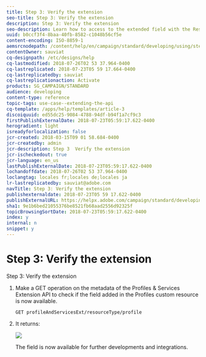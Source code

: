```yaml
---
title: Step 3: Verify the extension
seo-title: Step 3: Verify the extension
description: Step 3: Verify the extension
seo-description: Learn how to access to the extended field with the Rest API.
uuid: b0ccf3f4-8baa-40fb-8582-c1048b56cf5e
content-encoding: ISO-8859-1
aemsrcnodepath: /content/help/en/campaign/standard/developing/using/step-3--verify-the-extension
contentOwner: sauviat
cq-designpath: /etc/designs/help
cq-lastmodified: 2018-07-26T02 53 37.964-0400
cq-lastreplicated: 2018-07-23T05 59 17.664-0400
cq-lastreplicatedby: sauviat
cq-lastreplicationaction: Activate
products: SG_CAMPAIGN/STANDARD
audience: developing
content-type: reference
topic-tags: use-case--extending-the-api
cq-template: /apps/help/templates/article-3
discoiquuid: ed55dc25-9084-4788-94df-b94f1a7cf9c3
firstPublishExternalDate: 2018-07-23T05:59:17.622-0400
herogradient: light
isreadyforlocalization: false
jcr-created: 2018-03-15T09 01 58.684-0400
jcr-createdby: admin
jcr-description: Step 3  Verify the extension
jcr-ischeckedout: true
jcr-language: en_us
lastPublishExternalDate: 2018-07-23T05:59:17.622-0400
lochandoffdate: 2018-07-26T02 53 37.964-0400
loclangtag: locales fr;locales de;locales ja
lr-lastreplicatedby: sauviat@adobe.com
navTitle: Step 3: Verify the extension
publishexternaldate: 2018-07-23T05 59 17.622-0400
publishExternalURL: https://helpx.adobe.com/campaign/standard/developing/using/step-3--verify-the-extension.html
sha1: 9e1b6bed21055376be8521fb68aad2556d92325f
topicBrowsingSortDate: 2018-07-23T05:59:17.622-0400
index: y
internal: n
snippet: y
---
```


# Step 3: Verify the extension

Step 3: Verify the extension

1. Make a GET operation on the metadata of the Profiles & Services Extension API to check if the field added in the Profiles custom resource is now available.

   ```
   GET profileAndServicesExt/resourceType/profile
   ```

1. It returns:

   ![](assets/extendPandSAPIview.png)

   The field is now available for further developments and integrations.

